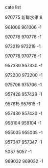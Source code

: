 cate list

970775 新鲜水果 8

961006 961006 -1

970776 970776 -1

972219 972219 -1

970778 970778 -1

957330 957330 -1

972200 972200 -1

975706 975706 -1

957428 957428 -1

957615 957615 -1

957430 957430 -1

958104 958104 -1

955035 955035 -1

957347 957347 -1

5057 5057 -1

969032 969032 -1

